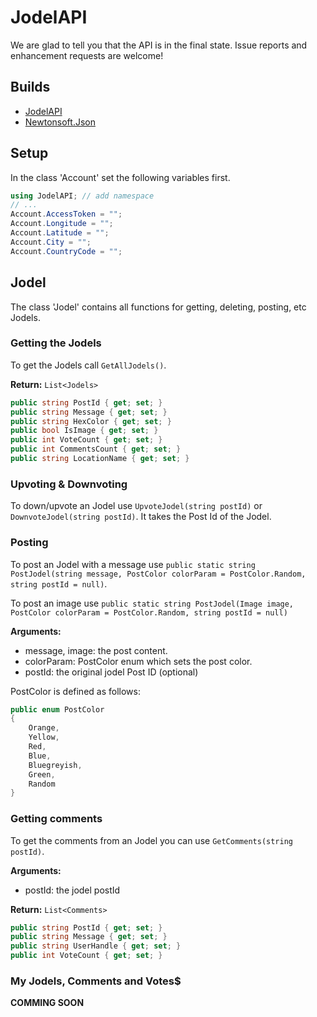 # JodelAPI
We are glad to tell you that the API is in the final state. Issue reports and enhancement requests are welcome!

## Builds
* [JodelAPI](https://ci.appveyor.com/api/projects/ioncodes/jodelapi/artifacts/JodelAPI/JodelAPI/bin/Debug/JodelAPI.dll)
* [Newtonsoft.Json](https://ci.appveyor.com/api/projects/ioncodes/jodelapi/artifacts/JodelAPI/JodelAPI/bin/Debug/Newtonsoft.Json.dll)

## Setup
In the class 'Account' set the following variables first.
```csharp
using JodelAPI; // add namespace
// ...
Account.AccessToken = "";
Account.Longitude = "";
Account.Latitude = "";
Account.City = "";
Account.CountryCode = "";
```

## Jodel
The class 'Jodel' contains all functions for getting, deleting, posting, etc Jodels.

### Getting the Jodels
To get the Jodels call ```GetAllJodels()```.

**Return:**
```List<Jodels>```

```csharp
public string PostId { get; set; }
public string Message { get; set; }
public string HexColor { get; set; }
public bool IsImage { get; set; }
public int VoteCount { get; set; }
public int CommentsCount { get; set; }
public string LocationName { get; set; }
```

### Upvoting & Downvoting
To down/upvote an Jodel use ```UpvoteJodel(string postId)``` or ```DownvoteJodel(string postId)```.
It takes the Post Id of the Jodel.

### Posting
To post an Jodel with a message use
```public static string PostJodel(string message, PostColor colorParam = PostColor.Random, string postId = null)```.

To post an image use 
```public static string PostJodel(Image image, PostColor colorParam = PostColor.Random, string postId = null)```

**Arguments:**
* message, image: the post content.
* colorParam: PostColor enum which sets the post color.
* postId: the original jodel Post ID (optional)

PostColor is defined as follows:
```csharp
public enum PostColor
{
    Orange,
    Yellow,
    Red,
    Blue,
    Bluegreyish,
    Green,
    Random
}
```

### Getting comments
To get the comments from an Jodel you can use ```GetComments(string postId)```.

**Arguments:**
* postId: the jodel postId

**Return:**
```List<Comments>```
```c#
public string PostId { get; set; }
public string Message { get; set; }
public string UserHandle { get; set; }
public int VoteCount { get; set; }
```

### My Jodels, Comments and Votes$

**COMMING SOON**

